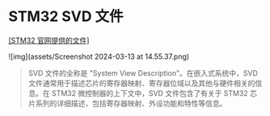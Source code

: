# STM32 SVD 文件

[[STM32 官网提供的文件]](https://www.st.com/en/microcontrollers-microprocessors/stm32f7x7.html#cad-resources)

![img](assets/Screenshot 2024-03-13 at 14.55.37.png)

> SVD 文件的全称是 "System View Description"。在嵌入式系统中，SVD 文件通常用于描述芯片的寄存器映射、寄存器位域以及其他与硬件相关的信息。在 STM32 微控制器的上下文中，SVD 文件包含了有关于 STM32 芯片系列的详细描述，包括寄存器映射、外设功能和特性等信息。
